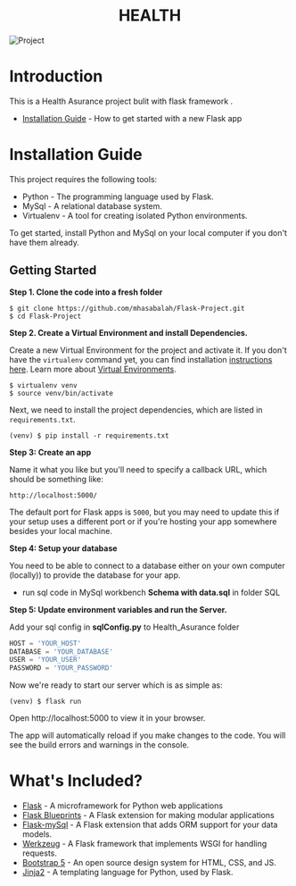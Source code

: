 <h1 align="center"> HEALTH </h1>

![Project](https://user-images.githubusercontent.com/68168970/152428811-f9e44478-b1a2-4fae-b89c-27fcf4178317.png)


# Introduction

This is a Health Asurance  project bulit with flask framework .

- [Installation Guide](#installation-guide) - How to get started with a new Flask app


# <a name='installation-guide'>Installation Guide</a>

This project requires the following tools:

- Python - The programming language used by Flask.
- MySql - A relational database system.
- Virtualenv - A tool for creating isolated Python environments.

To get started, install Python and MySql on your local computer if you don't have them already. 

## Getting Started


**Step 1. Clone the code into a fresh folder**

```
$ git clone https://github.com/mhasabalah/Flask-Project.git
$ cd Flask-Project
```

**Step 2. Create a Virtual Environment and install Dependencies.**

Create a new Virtual Environment for the project and activate it. If you don't have the `virtualenv` command yet, you can find installation [instructions here](https://virtualenv.readthedocs.io/en/latest/). Learn more about [Virtual Environments](http://flask.pocoo.org/docs/1.0/installation/#virtual-environments).

```
$ virtualenv venv
$ source venv/bin/activate
```

Next, we need to install the project dependencies, which are listed in `requirements.txt`.

```
(venv) $ pip install -r requirements.txt
```

**Step 3: Create an app**

Name it what you like but you'll need to specify a callback URL, which should be something like:

```
http://localhost:5000/
```

The default port for Flask apps is `5000`, but you may need to update this if your setup uses a different port or if you're hosting your app somewhere besides your local machine.

**Step 4: Setup your database**

You need to be able to connect to a database either on your own computer (locally)) to provide the database for your app.

- run sql code in MySql workbench __Schema with data.sql__  in folder SQL 

**Step 5: Update environment variables and run the Server.**

Add your sql config in __sqlConfig.py__ to Health_Asurance folder
```py
HOST = 'YOUR_HOST'
DATABASE = 'YOUR_DATABASE'
USER = 'YOUR_USER'
PASSWORD = 'YOUR_PASSWORD'
```

Now we're ready to start our server which is as simple as:

```
(venv) $ flask run
```

Open http://localhost:5000 to view it in your browser.

The app will automatically reload if you make changes to the code.
You will see the build errors and warnings in the console.

# What's Included?

- [Flask](http://flask.pocoo.org/) - A microframework for Python web applications
- [Flask Blueprints](http://flask.pocoo.org/docs/1.0/blueprints/) - A Flask extension for making modular applications
- [Flask-mySql](http://flask-sqlalchemy.pocoo.org/2.3/) - A Flask extension that adds ORM support for your data models.
- [Werkzeug](http://werkzeug.pocoo.org/) - A Flask framework that implements WSGI for handling requests.
- [Bootstrap 5](https://getbootstrap.com/) - An open source design system for HTML, CSS, and JS.
- [Jinja2](http://jinja.pocoo.org/docs/2.10/) - A templating language for Python, used by Flask.
